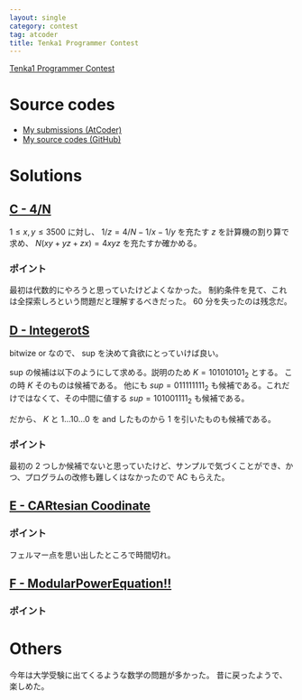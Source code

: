 ```yaml
---
layout: single
category: contest
tag: atcoder
title: Tenka1 Programmer Contest
---
```


[Tenka1 Programmer Contest](https://atcoder.jp/contests/tenka1-2017)

# Source codes

- [My submissions (AtCoder)](https://atcoder.jp/contests/tenka1-2017/submissions?f.User=kazunetakahashi)
- [My source codes (GitHub)](https://github.com/kazunetakahashi/atcoder/tree/master/2017/0930_tenka1-2017)

# Solutions

## [C - 4/N](https://atcoder.jp/contests/tenka1-2017/tasks/tenka1_2017_c)

$1 \leq x, y \leq 3500$ に対し、
$1/z = 4/N - 1/x - 1/y$ を充たす $z$ を計算機の割り算で求め、
$N(xy + yz + zx) = 4xyz$ を充たすか確かめる。

### ポイント

最初は代数的にやろうと思っていたけどよくなかった。
制約条件を見て、これは全探索しろという問題だと理解するべきだった。
60 分を失ったのは残念だ。

## [D - IntegerotS](https://atcoder.jp/contests/tenka1-2017/tasks/tenka1_2017_d)

bitwize or なので、 sup を決めて貪欲にとっていけば良い。

sup の候補は以下のようにして求める。説明のため $K = 101010101_2$ とする。
この時 $K$ そのものは候補である。
他にも $sup = 011111111_2$ も候補である。これだけではなくて、その中間に値する
$sup = 101001111_2$ も候補である。

だから、
$K$ と $1 \dots 10 \dots 0$ を and したものから $1$ を引いたものも候補である。

### ポイント

最初の 2 つしか候補でないと思っていたけど、サンプルで気づくことができ、かつ、プログラムの改修も難しくはなかったので AC もらえた。

## [E - CARtesian Coodinate](https://atcoder.jp/contests/tenka1-2017/tasks/tenka1_2017_e)



### ポイント

フェルマー点を思い出したところで時間切れ。

## [F - ModularPowerEquation!!](https://atcoder.jp/contests/tenka1-2017/tasks/tenka1_2017_f)



### ポイント



# Others

今年は大学受験に出てくるような数学の問題が多かった。
昔に戻ったようで、楽しめた。
